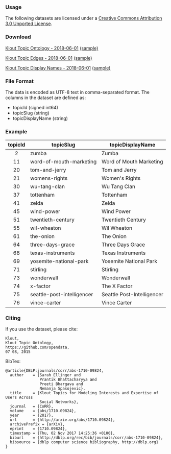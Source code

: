 ### Usage ###
The following datasets are licensed under a [Creative Commons Attribution 3.0 Unported License](http://creativecommons.org/licenses/by/3.0/).

### Download ###

[Klout Topic Ontology - 2018-06-01](dataset/klout_topic_ontology_20180601.csv) [(sample)](dataset/klout_topic_ontology_20180601_sample.csv) 

[Klout Topic Edges - 2018-06-01](dataset/klout_topic_edge_20180601.csv) [(sample)](dataset/klout_topic_edge_20180601_sample.csv) 

[Klout Topic Display Names - 2018-06-01](dataset/klout_topic_display_20180601.csv) [(sample)](dataset/klout_topic_display_20180601_sample.csv) 

### File Format ###

The data is encoded as UTF-8 text in comma-separated format. The columns in the dataset are defined as:

* topicId (signed int64)
* topicSlug (string)
* topicDisplayName (string)

### Example ###

| topicId|topicSlug|topicDisplayName                     | 
|:---:|---------------------|------------------------------| 
| 2|zumba|Zumba                                            | 
| 11|word-of-mouth-marketing|Word of Mouth Marketing       | 
| 20|tom-and-jerry|Tom and Jerry                           | 
| 21|womens-rights|Women's Rights                          | 
| 30|wu-tang-clan|Wu Tang Clan                             | 
| 37|tottenham|Tottenham                                   | 
| 41|zelda|Zelda                                           | 
| 45|wind-power|Wind Power                                 | 
| 51|twentieth-century|Twentieth Century                   | 
| 55|wil-wheaton|Wil Wheaton                               | 
| 61|the-onion|The Onion                                   | 
| 64|three-days-grace|Three Days Grace                     | 
| 68|texas-instruments|Texas Instruments                   | 
| 69|yosemite-national-park|Yosemite National Park         | 
| 71|stirling|Stirling                                     | 
| 73|wonderwall|Wonderwall                                 | 
| 74|x-factor|The X Factor                                 | 
| 75|seattle-post-intelligencer|Seattle Post-Intelligencer | 
| 76|vince-carter|Vince Carter                             | 


### Citing ###

If you use the dataset, please cite:
```
Klout, 
Klout Topic Ontology, 
https://github.com/opendata, 
07 08, 2015
```

BibTex:
```
@article{DBLP:journals/corr/abs-1710-09824,
  author    = {Sarah Ellinger and
               Prantik Bhattacharyya and
               Preeti Bhargava and
               Nemanja Spasojevic},
  title     = {Klout Topics for Modeling Interests and Expertise of Users Across
               Social Networks},
  journal   = {CoRR},
  volume    = {abs/1710.09824},
  year      = {2017},
  url       = {http://arxiv.org/abs/1710.09824},
  archivePrefix = {arXiv},
  eprint    = {1710.09824},
  timestamp = {Thu, 02 Nov 2017 14:25:36 +0100},
  biburl    = {http://dblp.org/rec/bib/journals/corr/abs-1710-09824},
  bibsource = {dblp computer science bibliography, http://dblp.org}
}
```
